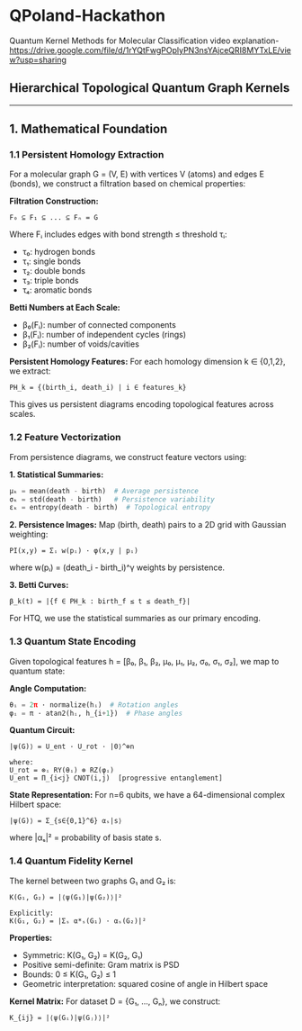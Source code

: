 # QPoland-Hackathon
Quantum Kernel Methods for Molecular Classification 
video explanation- https://drive.google.com/file/d/1rYQtFwgPOplyPN3nsYAjceQRI8MYTxLE/view?usp=sharing
## Hierarchical Topological Quantum Graph Kernels

---

## 1. Mathematical Foundation

### 1.1 Persistent Homology Extraction

For a molecular graph G = (V, E) with vertices V (atoms) and edges E (bonds), we construct a filtration based on chemical properties:

**Filtration Construction:**
```
F₀ ⊆ F₁ ⊆ ... ⊆ Fₙ = G
```

Where Fᵢ includes edges with bond strength ≤ threshold τᵢ:
- τ₀: hydrogen bonds
- τ₁: single bonds
- τ₂: double bonds  
- τ₃: triple bonds
- τ₄: aromatic bonds

**Betti Numbers at Each Scale:**
- β₀(Fᵢ): number of connected components
- β₁(Fᵢ): number of independent cycles (rings)
- β₂(Fᵢ): number of voids/cavities

**Persistent Homology Features:**
For each homology dimension k ∈ {0,1,2}, we extract:
```
PH_k = {(birth_i, death_i) | i ∈ features_k}
```

This gives us persistent diagrams encoding topological features across scales.

### 1.2 Feature Vectorization

From persistence diagrams, we construct feature vectors using:

**1. Statistical Summaries:**
```python
μₖ = mean(death - birth)  # Average persistence
σₖ = std(death - birth)   # Persistence variability  
εₖ = entropy(death - birth)  # Topological entropy
```

**2. Persistence Images:**
Map (birth, death) pairs to a 2D grid with Gaussian weighting:
```
PI(x,y) = Σᵢ w(pᵢ) · φ(x,y | pᵢ)
```
where w(pᵢ) = (death_i - birth_i)^γ weights by persistence.

**3. Betti Curves:**
```
β_k(t) = |{f ∈ PH_k : birth_f ≤ t ≤ death_f}|
```

For HTQ, we use the statistical summaries as our primary encoding.

### 1.3 Quantum State Encoding

Given topological features h = [β₀, β₁, β₂, μ₀, μ₁, μ₂, σ₀, σ₁, σ₂], we map to quantum state:

**Angle Computation:**
```python
θᵢ = 2π · normalize(hᵢ)  # Rotation angles
φᵢ = π · atan2(hᵢ, h_{i+1})  # Phase angles
```

**Quantum Circuit:**
```
|ψ(G)⟩ = U_ent · U_rot · |0⟩^⊗n

where:
U_rot = ⊗ᵢ RY(θᵢ) ⊗ RZ(φᵢ)
U_ent = Π_{i<j} CNOT(i,j)  [progressive entanglement]
```

**State Representation:**
For n=6 qubits, we have a 64-dimensional complex Hilbert space:
```
|ψ(G)⟩ = Σ_{s∈{0,1}^6} αₛ|s⟩
```
where |αₛ|² = probability of basis state s.

### 1.4 Quantum Fidelity Kernel

The kernel between two graphs G₁ and G₂ is:

```
K(G₁, G₂) = |⟨ψ(G₁)|ψ(G₂)⟩|²

Explicitly:
K(G₁, G₂) = |Σₛ α*ₛ(G₁) · αₛ(G₂)|²
```

**Properties:**
- Symmetric: K(G₁, G₂) = K(G₂, G₁)
- Positive semi-definite: Gram matrix is PSD
- Bounds: 0 ≤ K(G₁, G₂) ≤ 1
- Geometric interpretation: squared cosine of angle in Hilbert space

**Kernel Matrix:**
For dataset D = {G₁, ..., Gₙ}, we construct:
```
K_{ij} = |⟨ψ(Gᵢ)|ψ(Gⱼ)⟩|²


